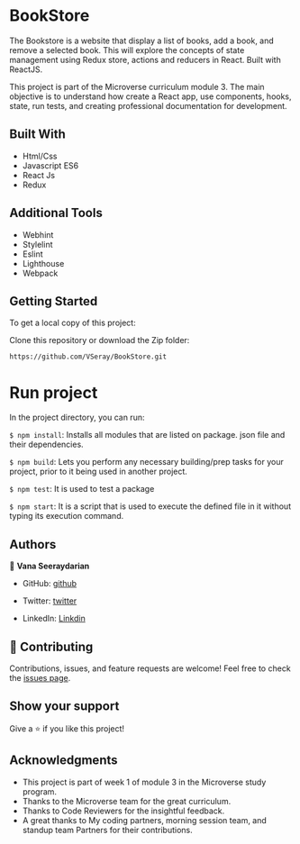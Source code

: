 # BookStore
The Bookstore is a website that display a list of books, add a book, and remove a selected book. This will explore the concepts of state management using Redux store, actions and reducers in React. Built with ReactJS.

This project is part of the Microverse curriculum module 3. The main objective is to understand how create a React app, use components, hooks, state, run tests, and creating professional documentation for development.

## Built With

- Html/Css
- Javascript ES6
- React Js
- Redux


## Additional Tools

- Webhint
- Stylelint
- Eslint
- Lighthouse
- Webpack

## Getting Started

To get a local copy of this project:

Clone this repository or download the Zip folder:
```
https://github.com/VSeray/BookStore.git
```
# Run project
In the project directory, you can run:

`$ npm install`: Installs all modules that are listed on package. json file and their dependencies.

`$ npm build`: Lets you perform any necessary building/prep tasks for your project, prior to it being used in another project.

`$ npm test`: It is used to test a package

`$ npm start`: It is a script that is used to execute the defined file in it without typing its execution command.


## Authors

👤 **Vana Seeraydarian**

- GitHub: [github](https://github.com/VSeray)

- Twitter: [twitter](https://twitter.com/home)

- LinkedIn: [Linkdin](https://www.linkedin.com/in/vana-seraydarian-936687191/?lipi=urn%3Ali%3Apage%3Ad_flagship3_feed%3BNyso4dw6Tz6UBL%2Fqkjvtvw%3D%3D)

## 🤝 Contributing

Contributions, issues, and feature requests are welcome!
Feel free to check the [issues page](https://github.com/VSeray/BookStore/issues).

## Show your support

Give a ⭐️ if you like this project!

## Acknowledgments

- This project is part of week 1 of module 3 in the Microverse study program.
- Thanks to the Microverse team for the great curriculum.
- Thanks to Code Reviewers for the insightful feedback.
- A great thanks to My coding partners, morning session team, and standup team Partners for their contributions.